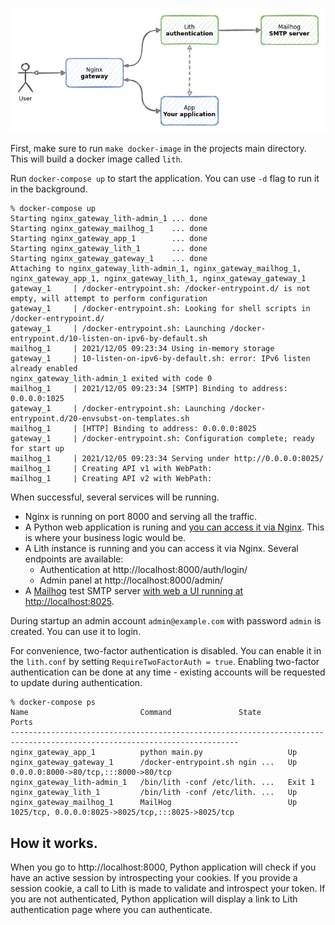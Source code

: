 ![](setup.png)

First, make sure to run `make docker-image` in the projects main directory. This will build a docker image called `lith`.


Run `docker-compose up` to start the application. You can use `-d` flag to run it in the background.

    % docker-compose up
    Starting nginx_gateway_lith-admin_1 ... done
    Starting nginx_gateway_mailhog_1    ... done
    Starting nginx_gateway_app_1        ... done
    Starting nginx_gateway_lith_1       ... done
    Starting nginx_gateway_gateway_1    ... done
    Attaching to nginx_gateway_lith-admin_1, nginx_gateway_mailhog_1, nginx_gateway_app_1, nginx_gateway_lith_1, nginx_gateway_gateway_1
    gateway_1     | /docker-entrypoint.sh: /docker-entrypoint.d/ is not empty, will attempt to perform configuration
    gateway_1     | /docker-entrypoint.sh: Looking for shell scripts in /docker-entrypoint.d/
    gateway_1     | /docker-entrypoint.sh: Launching /docker-entrypoint.d/10-listen-on-ipv6-by-default.sh
    mailhog_1     | 2021/12/05 09:23:34 Using in-memory storage
    gateway_1     | 10-listen-on-ipv6-by-default.sh: error: IPv6 listen already enabled
    nginx_gateway_lith-admin_1 exited with code 0
    mailhog_1     | 2021/12/05 09:23:34 [SMTP] Binding to address: 0.0.0.0:1025
    gateway_1     | /docker-entrypoint.sh: Launching /docker-entrypoint.d/20-envsubst-on-templates.sh
    mailhog_1     | [HTTP] Binding to address: 0.0.0.0:8025
    gateway_1     | /docker-entrypoint.sh: Configuration complete; ready for start up
    mailhog_1     | 2021/12/05 09:23:34 Serving under http://0.0.0.0:8025/
    mailhog_1     | Creating API v1 with WebPath:
    mailhog_1     | Creating API v2 with WebPath:

When successful, several services will be running.

* Nginx is running on port 8000 and serving all the traffic.
* A Python web application is runing and [you can access it via Nginx](http://localhost:8000). This is where your business logic would be.
* A Lith instance is running and you can access it via Nginx. Several endpoints are available:
  * Authentication at  http://localhost:8000/auth/login/
  * Admin panel at http://localhost:8000/admin/
* A [Mailhog](https://github.com/mailhog/MailHog) test SMTP server [with web a UI running at http://localhost:8025](http://localhost:8025).

During startup an admin account `admin@example.com` with password `admin` is created. You can use it to login.

For convenience, two-factor authentication is disabled. You can enable it in the `lith.conf` by setting `RequireTwoFactorAuth = true`. Enabling two-factor authentication can be done at any time - existing accounts will be requested to update during authentication.


    % docker-compose ps
    Name                         Command               State                          Ports
    -------------------------------------------------------------------------------------------------------------------------
    nginx_gateway_app_1          python main.py                   Up
    nginx_gateway_gateway_1      /docker-entrypoint.sh ngin ...   Up       0.0.0.0:8000->80/tcp,:::8000->80/tcp
    nginx_gateway_lith-admin_1   /bin/lith -conf /etc/lith. ...   Exit 1
    nginx_gateway_lith_1         /bin/lith -conf /etc/lith. ...   Up
    nginx_gateway_mailhog_1      MailHog                          Up       1025/tcp, 0.0.0.0:8025->8025/tcp,:::8025->8025/tcp


## How it works.

When you go to http://localhost:8000, Python application will check if you have an active session by introspecting your cookies. If you provide a session cookie, a call to Lith is made to validate and introspect your token.
If you are not authenticated, Python application will display a link to Lith authentication page where you can authenticate.
